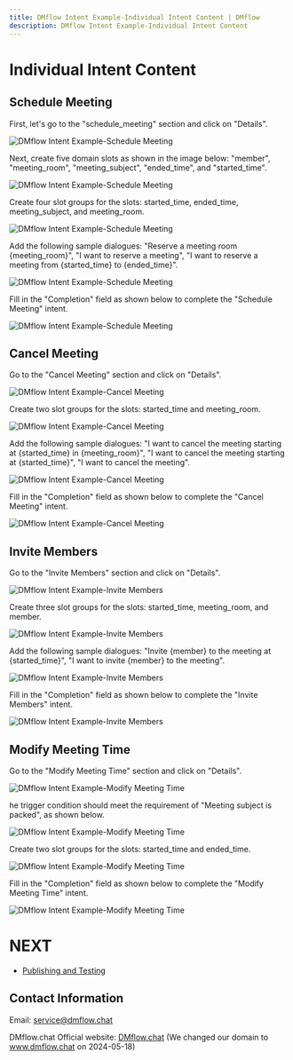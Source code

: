 ```yaml
---
title: DMflow Intent Example-Individual Intent Content | DMflow
description: DMflow Intent Example-Individual Intent Content
---
```


# Individual Intent Content

## Schedule Meeting
First, let's go to the "schedule_meeting" section and click on "Details".

![DMflow Intent Example-Schedule Meeting](../../../../../../images/en/intro-004.png "DMflow Intent Example-Schedule Meeting")

Next, create five domain slots as shown in the image below: "member", "meeting_room", "meeting_subject", "ended_time", and "started_time".

![DMflow Intent Example-Schedule Meeting](../../../../../../images/en/intro-005.png "DMflow Intent Example-Schedule Meeting")

Create four slot groups for the slots: started_time, ended_time, meeting_subject, and meeting_room.

![DMflow Intent Example-Schedule Meeting](../../../../../../images/en/intro-006.png "DMflow Intent Example-Schedule Meeting")

Add the following sample dialogues: "Reserve a meeting room {meeting_room}", "I want to reserve a meeting", "I want to reserve a meeting from {started_time} to {ended_time}".

![DMflow Intent Example-Schedule Meeting](../../../../../../images/en/intro-007.png "DMflow Intent Example-Schedule Meeting")

Fill in the "Completion" field as shown below to complete the "Schedule Meeting" intent.

![DMflow Intent Example-Schedule Meeting](../../../../../../images/en/intro-008.png "DMflow Intent Example-Schedule Meeting")
## Cancel Meeting

Go to the "Cancel Meeting" section and click on "Details".

![DMflow Intent Example-Cancel Meeting](../../../../../../images/en/intro-013.png "DMflow Intent Example-Cancel Meeting")

Create two slot groups for the slots: started_time and meeting_room.

![DMflow Intent Example-Cancel Meeting](../../../../../../images/en/intro-022.png "DMflow Intent Example-Cancel Meeting")

Add the following sample dialogues: "I want to cancel the meeting starting at {started_time} in {meeting_room}", "I want to cancel the meeting starting at {started_time}", "I want to cancel the meeting".

![DMflow Intent Example-Cancel Meeting](../../../../../../images/en/intro-023.png "DMflow Intent Example-Cancel Meeting")

Fill in the "Completion" field as shown below to complete the "Cancel Meeting" intent.

![DMflow Intent Example-Cancel Meeting](../../../../../../images/en/intro-024.png "DMflow Intent Example-Cancel Meeting")

## Invite Members

Go to the "Invite Members" section and click on "Details".

![DMflow Intent Example-Invite Members](../../../../../../images/en/intro-014.png "DMflow Intent Example-Invite Members")

Create three slot groups for the slots: started_time, meeting_room, and member.

![DMflow Intent Example-Invite Members](../../../../../../images/en/intro-015.png "DMflow Intent Example-Invite Members")

Add the following sample dialogues: "Invite {member} to the meeting at {started_time}", "I want to invite {member} to the meeting".

![DMflow Intent Example-Invite Members](../../../../../../images/en/intro-016.png "DMflow Intent Example-Invite Members")

Fill in the "Completion" field as shown below to complete the "Invite Members" intent.

![DMflow Intent Example-Invite Members](../../../../../../images/en/intro-017.png "DMflow Intent Example-Invite Members")

## Modify Meeting Time

Go to the "Modify Meeting Time" section and click on "Details".

![DMflow Intent Example-Modify Meeting Time](../../../../../../images/en/intro-018.png "DMflow Intent Example-Modify Meeting Time")

he trigger condition should meet the requirement of "Meeting subject is packed", as shown below.

![DMflow Intent Example-Modify Meeting Time](../../../../../../images/en/intro-019.png "DMflow Intent Example-Modify Meeting Time")

Create two slot groups for the slots: started_time and ended_time.

![DMflow Intent Example-Modify Meeting Time](../../../../../../images/en/intro-020.png "DMflow Intent Example-Modify Meeting Time")

Fill in the "Completion" field as shown below to complete the "Modify Meeting Time" intent.

![DMflow Intent Example-Modify Meeting Time](../../../../../../images/en/intro-021.png "DMflow Intent Example-Modify Meeting Time")

# NEXT
- [Publishing and Testing](../../tutorials/intro/deploy-test.html)

## Contact Information

Email: <service@dmflow.chat>

DMflow.chat Official website: [DMflow.chat](https://www.dmflow.chat/en/)
(We changed our domain to www.dmflow.chat on 2024-05-18)
